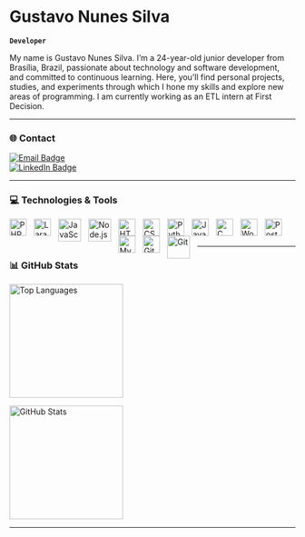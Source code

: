 # Gustavo Nunes Silva

**`Developer`**

My name is Gustavo Nunes Silva. I’m a 24-year-old junior developer from Brasília, Brazil, passionate about technology and software development, and committed to continuous learning. Here, you’ll find personal projects, studies, and experiments through which I hone my skills and explore new areas of programming. I am currently working as an ETL intern at First Decision.

---

### 🌐 Contact

<a href="mailto:gustavonunessilvabr@gmail.com">
  <img 
    src="https://img.shields.io/badge/E--mail-gustavonunessilvabr@gmail.com-D14836?style=for-the-badge&logo=gmail&logoColor=white" 
    alt="Email Badge"
  />
</a>
<br/>
<a href="https://www.linkedin.com/in/gustavo-nunes-silva-br/">
  <img 
    src="https://img.shields.io/badge/LinkedIn-gustavo--nunes--silva--br-0A66C2?style=for-the-badge&logo=linkedin&logoColor=white" 
    alt="LinkedIn Badge"
  />
</a>

---

### 💻 Technologies & Tools

<img align="left" title="PHP" alt="PHP" width="30px" style="padding-right:10px;" src="https://cdn.jsdelivr.net/gh/devicons/devicon/icons/php/php-original.svg"/>
<img align="left" title="Laravel" alt="Laravel" width="30px" style="padding-right:10px;" src="https://camo.githubusercontent.com/e72ca0e1ebf4a18d410a960a52389e4a4ebe10cda42e4873d329a360d4b2710e/68747470733a2f2f63646e2e6a7364656c6976722e6e65742f67682f64657669636f6e732f64657669636f6e406c61746573742f69636f6e732f6c61726176656c2f6c61726176656c2d6f726967696e616c2e737667"/>
<img align="left" title="JavaScript" alt="JavaScript" width="40px" style="padding-right:10px;" src="https://cdn.jsdelivr.net/gh/devicons/devicon/icons/javascript/javascript-original.svg" />
<img align="left" title="Node.js" alt="Node.js" width="40px" style="padding-right:10px;" src="https://cdn.jsdelivr.net/gh/devicons/devicon/icons/nodejs/nodejs-original.svg" />
<img align="left" title="HTML5" alt="HTML5" width="30px" style="padding-right:10px;" src="https://cdn.jsdelivr.net/gh/devicons/devicon/icons/html5/html5-original.svg"/>
<img align="left" title="CSS3" alt="CSS3" width="30px" style="padding-right:10px;" src="https://cdn.jsdelivr.net/gh/devicons/devicon/icons/css3/css3-original.svg"/>
<img align="left" title="Python" alt="Python" width="30px" style="padding-right:10px;" src="https://cdn.jsdelivr.net/gh/devicons/devicon/icons/python/python-original.svg"/>
<img align="left" title="Java" alt="Java" width="30px" style="padding-right:10px;" src="https://cdn.jsdelivr.net/gh/devicons/devicon/icons/java/java-original.svg"/>
<img align="left" title="C" alt="C" width="30px" style="padding-right:10px;" src="https://cdn.jsdelivr.net/gh/devicons/devicon/icons/c/c-original.svg"/>
<img align="left" title="WordPress" alt="WordPress" width="30px" style="padding-right:10px;" src="https://cdn.jsdelivr.net/gh/devicons/devicon/icons/wordpress/wordpress-plain.svg"/>
<img align="left" title="PostgreSQL" alt="PostgreSQL" width="30px" style="padding-right:10px;" src="https://cdn.jsdelivr.net/gh/devicons/devicon/icons/postgresql/postgresql-original.svg"/>
<img align="left" title="MySQL" alt="MySQL" width="30px" style="padding-right:10px;" src="https://cdn.jsdelivr.net/gh/devicons/devicon/icons/mysql/mysql-original.svg"/>
<img align="left" title="GitHub" alt="GitHub" width="30px" style="padding-right:10px;" src="https://cdn.jsdelivr.net/gh/devicons/devicon/icons/github/github-original.svg"/>
<img align="left" title="Git" alt="Git" width="40px" style="padding-right:10px;" src="https://cdn.jsdelivr.net/gh/devicons/devicon/icons/git/git-original.svg" />

<br/><br/>

---
### 📊 GitHub Stats

<p>
  <img 
    alt="Top Languages" 
    height="200" 
    src="https://github-readme-stats.vercel.app/api/top-langs/?username=GustavoNSBr&theme=tokyonight&layout=compact&custom_title=Most%20Used%20Languages&langs_count=10" 
  />
  
  <img 
    alt="GitHub Stats" 
    height="200" 
    style="padding-right: 10px;" 
    src="https://github-readme-stats.vercel.app/api?username=GustavoNSBr&show_icons=true&theme=tokyonight&include_all_commits=true&locale=en" 
  />

</p>

---
